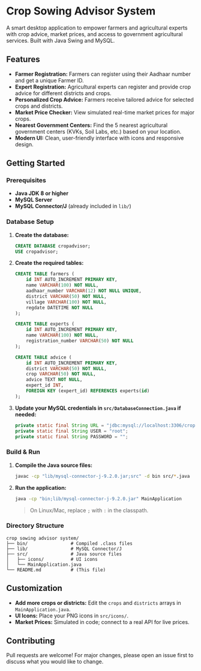 # Crop Sowing Advisor System

A smart desktop application to empower farmers and agricultural experts with crop advice, market prices, and access to government agricultural services. Built with Java Swing and MySQL.

## Features

- **Farmer Registration:** Farmers can register using their Aadhaar number and get a unique Farmer ID.
- **Expert Registration:** Agricultural experts can register and provide crop advice for different districts and crops.
- **Personalized Crop Advice:** Farmers receive tailored advice for selected crops and districts.
- **Market Price Checker:** View simulated real-time market prices for major crops.
- **Nearest Government Centers:** Find the 5 nearest agricultural government centers (KVKs, Soil Labs, etc.) based on your location.
- **Modern UI:** Clean, user-friendly interface with icons and responsive design.

## Getting Started

### Prerequisites

- **Java JDK 8 or higher**
- **MySQL Server**
- **MySQL Connector/J** (already included in `lib/`)

### Database Setup

1. **Create the database:**

   ```sql
   CREATE DATABASE cropadvisor;
   USE cropadvisor;
   ```

2. **Create the required tables:**

   ```sql
   CREATE TABLE farmers (
       id INT AUTO_INCREMENT PRIMARY KEY,
       name VARCHAR(100) NOT NULL,
       aadhaar_number VARCHAR(12) NOT NULL UNIQUE,
       district VARCHAR(50) NOT NULL,
       village VARCHAR(100) NOT NULL,
       regdate DATETIME NOT NULL
   );

   CREATE TABLE experts (
       id INT AUTO_INCREMENT PRIMARY KEY,
       name VARCHAR(100) NOT NULL,
       registration_number VARCHAR(50) NOT NULL
   );

   CREATE TABLE advice (
       id INT AUTO_INCREMENT PRIMARY KEY,
       district VARCHAR(50) NOT NULL,
       crop VARCHAR(50) NOT NULL,
       advice TEXT NOT NULL,
       expert_id INT,
       FOREIGN KEY (expert_id) REFERENCES experts(id)
   );
   ```

3. **Update your MySQL credentials in `src/DatabaseConnection.java` if needed:**

   ```java
   private static final String URL = "jdbc:mysql://localhost:3306/cropadvisor";
   private static final String USER = "root";
   private static final String PASSWORD = "";
   ```

### Build & Run

1. **Compile the Java source files:**

   ```sh
   javac -cp "lib/mysql-connector-j-9.2.0.jar;src" -d bin src/*.java
   ```

2. **Run the application:**

   ```sh
   java -cp "bin;lib/mysql-connector-j-9.2.0.jar" MainApplication
   ```

   > On Linux/Mac, replace `;` with `:` in the classpath.

### Directory Structure

```
crop sowing advisor system/
├── bin/                # Compiled .class files
├── lib/                # MySQL Connector/J
├── src/                # Java source files
│   ├── icons/          # UI icons
│   └── MainApplication.java
└── README.md           # (This file)
```

## Customization

- **Add more crops or districts:** Edit the `crops` and `districts` arrays in `MainApplication.java`.
- **UI Icons:** Place your PNG icons in `src/icons/`.
- **Market Prices:** Simulated in code; connect to a real API for live prices.

## Contributing

Pull requests are welcome! For major changes, please open an issue first to discuss what you would like to change.
